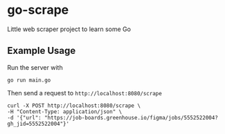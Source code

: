 # go-scrape

Little web scraper project to learn some Go

## Example Usage

Run the server with

```
go run main.go
```

Then send a request to `http://localhost:8080/scrape`

```
curl -X POST http://localhost:8080/scrape \
-H "Content-Type: application/json" \
-d '{"url": "https://job-boards.greenhouse.io/figma/jobs/5552522004?gh_jid=5552522004"}'
```
